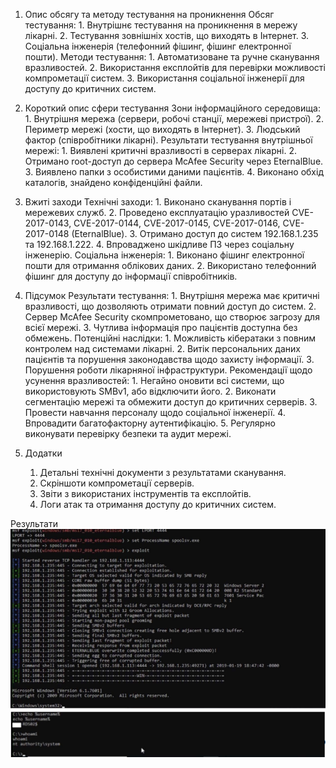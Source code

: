 1. Опис обсягу та методу тестування на проникнення
	Обсяг тестування:
		1. Внутрішнє тестування на проникнення в мережу лікарні.
		2. Тестування зовнішніх хостів, що виходять в Інтернет.
		3. Соціальна інженерія (телефонний фішинг, фішинг електронної пошти).
	Методи тестування:
		1. Автоматизоване та ручне сканування вразливостей.
		2. Використання експлойтів для перевірки можливості компрометації систем.
		3. Використання соціальної інженерії для доступу до критичних систем.

2. Короткий опис сфери тестування
	Зони інформаційного середовища:
		1. Внутрішня мережа (сервери, робочі станції, мережеві пристрої).
		2. Периметр мережі (хости, що виходять в Інтернет).
		3. Людський фактор (співробітники лікарні).
	Результати тестування внутрішньої мережі:
		1. Виявлені критичні вразливості в серверах лікарні.
		2. Отримано root-доступ до сервера McAfee Security через EternalBlue.
		3. Виявлено папки з особистими даними пацієнтів.
		4. Виконано обхід каталогів, знайдено конфіденційні файли.

3. Вжиті заходи
	Технічні заходи:
		1. Виконано сканування портів і мережевих служб.
		2. Проведено експлуатацію уразливостей CVE-2017-0143, CVE-2017-0144, CVE-2017-0145, CVE-2017-0146, CVE-2017-0148 (EternalBlue).
		3. Отримано доступ до систем  192.168.1.235 та 192.168.1.222.
		4. Впроваджено шкідливе ПЗ через соціальну інженерію.
	Соціальна інженерія:
		1. Виконано фішинг електронної пошти для отримання облікових даних.
		2. Використано телефонний фішинг для доступу до інформації співробітників.

4. Підсумок
	Результати тестування:
		1. Внутрішня мережа має критичні вразливості, що дозволяють отримати повний доступ до систем.
		2. Сервер McAfee Security скомпрометовано, що створює загрозу для всієї мережі.
		3. Чутлива інформація про пацієнтів доступна без обмежень.
	Потенційні наслідки:
		1. Можливість кібератаки з повним контролем над системами лікарні.
		2. Витік персональних даних пацієнтів та порушення законодавства щодо захисту інформації.
		3. Порушення роботи лікарняної інфраструктури.
	Рекомендації щодо усунення вразливостей:
		1. Негайно оновити всі системи, що використовують SMBv1, або відключити його.
		2. Виконати сегментацію мережі та обмежити доступ до критичних серверів.
		3. Провести навчання персоналу щодо соціальної інженерії.
		4. Впровадити багатофакторну аутентифікацію.
		5. Регулярно виконувати перевірку безпеки та аудит мережі.

5. Додатки
	1. Детальні технічні документи з результатами сканування.
	2. Скріншоти компрометації серверів.
	3. Звіти з використаних інструментів та експлойтів.
	4. Логи атак та отримання доступу до критичних систем.

Результати
<img src="./images/Pasted image 20250302215641.png">
<img src="./images/Pasted image 20250302215648.png">
